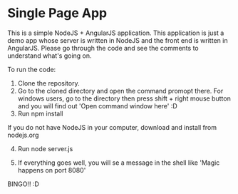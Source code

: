 # Single Page App

This is a simple NodeJS + AngularJS application. This application is just a demo app whose server is written in NodeJS and the front end is written in AngularJS. Please go through the code and see the comments to understand what's going on.

To run the code:

1. Clone the repository.
2. Go to the cloned directory and open the command promopt there. For windows users, go to the directory then press shift + right mouse button and you will find out 'Open command window here' :D
3. Run 
    npm install

If you do not have NodeJS in your computer, download and install from nodejs.org

4. Run
    node server.js

5. If everything goes well, you will se a message in the shell like 'Magic happens on port 8080'

BINGO!! :D 
